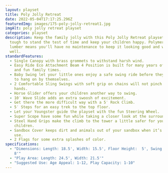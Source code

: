 ```yaml
---
layout: playset
title: Poly Jolly Retreat
date: 2022-05-04T17:17:25.296Z
featuredImg: images/175-poly-jolly-retreat1.jpg
imgAlt: poly jolly retreat playset
categories: playset
description: Keep the family jolly with this Poly Jolly Retreat playset! Built
  tough to stand the test of time and keep your children happy. Polymer coated
  lumber means you'll have no maintenance to keep it looking good and working
  well.
standardFeatures:
  - Single Canopy with brass grommets to withstand harsh wind.
  - Easy Ride Eco Attachment Beam 4 Position is built for many years of safe use
    and fun family times.
  - Baby Swing let your little ones enjoy a safe swing ride before they know how
    to hang on by themselves.
  - 2 Comfortable Sling Swings with soft grip on chains will not pinch tender
    hands.
  - Horse Glider offers your children another way to swing.
  - 10′ Wave Slide adds an extra swoosh of excitement.
  - Get there the more difficult way with a 5′ Rock Climb.
  - 5′ Steps for an easy trek to the top floor.
  - Let your Youngster guide the playset with the fun Steering Wheel.
  - Super Scope have some fun while taking a closer look at the surroundings.
  - Steel Hand Grips make the climb to the tower a little safer for your
    children.
  - Sandbox Cover keeps dirt and animals out of your sandbox when it’s not in
    use.
  - 2 Flags for some extra splashes of color.
specifications:
  - "Dimensions: Length: 18.5', Width: 15.5', Floor Height:  5', Swing Height:
    8'"
  - "Play Area: Length: 24.5', Width: 21.5'"
  - "Suggested Use: Age Appeal: 1-12, Play Capacity: 1-10"
---
```


